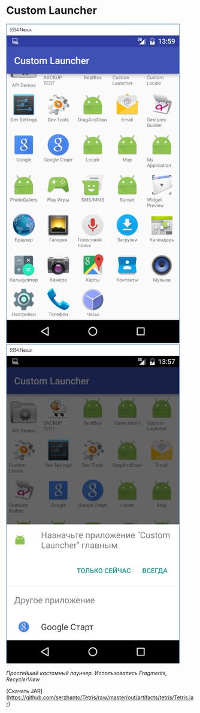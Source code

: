 # Custom Launcher
<img src="https://github.com/serzhanto/CustomLauncher/blob/master/app/src/main/java/android/mars/customlauncher/screenshot3.png" alt="Pull" />
<img src="https://github.com/serzhanto/CustomLauncher/blob/master/app/src/main/java/android/mars/customlauncher/screenshot4.png" alt="Pull" />

_Простейший кастомный лаунчер. Использовались Fragments, RecyclerView_

[Скачать JAR] (https://github.com/serzhanto/Tetris/raw/master/out/artifacts/tetris/Tetris.jar)
